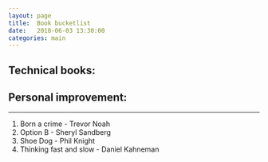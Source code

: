 ```yaml
---
layout: page
title:  Book bucketlist
date:   2018-06-03 13:30:00
categories: main
---
```


## Technical books:

## Personal improvement:
------------------------
1. Born a crime - Trevor Noah
2. Option B - Sheryl Sandberg
3. Shoe Dog - Phil Knight
4. Thinking fast and slow - Daniel Kahneman